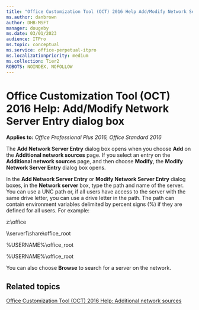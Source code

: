 ```yaml
---
title: "Office Customization Tool (OCT) 2016 Help Add/Modify Network Server Entry dialog box"
ms.author: danbrown
author: DHB-MSFT
manager: dougeby
ms.date: 03/01/2023
audience: ITPro
ms.topic: conceptual
ms.service: office-perpetual-itpro
ms.localizationpriority: medium
ms.collection: Tier2
ROBOTS: NOINDEX, NOFOLLOW
---
```


# Office Customization Tool (OCT) 2016 Help: Add/Modify Network Server Entry dialog box

**Applies to:** *Office Professional Plus 2016, Office Standard 2016*

The **Add Network Server Entry** dialog box opens when you choose **Add** on the **Additional network sources** page. If you select an entry on the **Additional network sources** page, and then choose **Modify**, the **Modify Network Server Entry** dialog box opens. 
  
In the **Add Network Server Entry** or **Modify Network Server Entry** dialog boxes, in the **Network server** box, type the path and name of the server. You can use a UNC path or, if all users have access to the server with the same drive letter, you can use a drive letter in the path. The path can contain environment variables delimited by percent signs (%) if they are defined for all users. For example: 
  
 z:\office
    
 \\\server1\share\office_root
    
 %USERNAME%\office_root
    
 %USERNAME%\office_root
    
You can also choose **Browse** to search for a server on the network. 
  
## Related topics
[Office Customization Tool (OCT) 2016 Help: Additional network sources](oct-2016-help-additional-network-sources.md)

